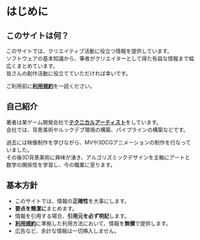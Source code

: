 # はじめに

## このサイトは何？

このサイトでは、クリエイティブ活動に役立つ情報を提供しています。  
ソフトウェアの基本知識から、筆者がクリエイターとして得た有益な情報まで幅広くまとめています。  
皆さんの創作活動に役立てていただければ幸いです。

ご利用前に[**利用規約**](terms_of_service.md)を一読ください。

## 自己紹介

著者は某ゲーム開発会社で[**テクニカルアーティスト**](https://magazine.cygames.co.jp/archives/12870)をしています。  
会社では、背景美術やルックデブ環境の構築、パイプラインの構築などです。  

過去には映像制作を学びながら、MVや3DCGアニメーションの制作を行なっていました。  
その後3D背景美術に興味が湧き、アルゴリズミックデザインを主軸にアートと数学の関係性を学習し、今の職業に至ります。  

## 基本方針

- このサイトでは、情報の**正確性**を大事にします。  
- **要点を簡潔に**まとめます。
- 情報を引用する場合、**引用元を必ず明記**します。  
- [**利用規約**](terms_of_service.md)に準拠した利用方法において、情報を**無償**で提供します。
- 広告など、余計な情報は一切挿入しません。

<!-- :::info 公式の情報を読むことの重要性

**まずは公式がオススメしている設定や使い方の通りに使用します。**  
これはどのソフトウェアを使うときでも、強いては何を行うときや考えるときにも重要なことです。
「**基本をおさえる**」ことを念頭に置きます。
ウェブ検索をすると色々なオススメ設定や情報を書いているブログなどが多数ヒットしますが、まずは公式の情報通りに設定します。  
理由として、以下のようなことが挙げられます。

- **正確性に欠ける**: 個人ブログなどに記載されている情報は、動作の保証ができません。各個人がたまたま上手くいっている情報が記載されている場合があります。  
例えばYoutubeで配信を行いたい場合、配信ができる場所を提供しているのはYoutubeの運営です。  
それに関して一番情報を把握している可能性が極めて高いのは運営であり、オススメしている方法にはそれ相応の理由がある場合がほとんどです。  
- **信頼性がない**: 個人ブログなどに記載されている情報は、信頼性が担保できません。  
もしもエラーでソフトが動作しなくなったり、最悪の場合PCや素材などが破損した場合、ブログの運営者が動作の保証や損害の補填、代替えの方法を提供してくれる保証はありません。  
ある程度大きなサービスやソフトウェアの場合、公式にサポート体制が多かれ少なかれ存在します。  
ソフトウェア自体に更新があったり、Youtubeなどのサービスに変更があった場合にも、その時々で最適な情報を提供してくれる可能性が極めて高いのが公式です。  

以下のような場合に個人ブログなど第三者を頼ります。

- **公式の情報に不備があることが確定しており、かつ公式から案内がない場合**
- **不具合があることが周知の事実となっており、代替え手段として信用することをやむを得ない場合**
- **「なぜそうするのか」を説明できるレベルに習熟している場合**

常に確かな情報提供者から最新の情報を得るようにしましょう。
::: -->

